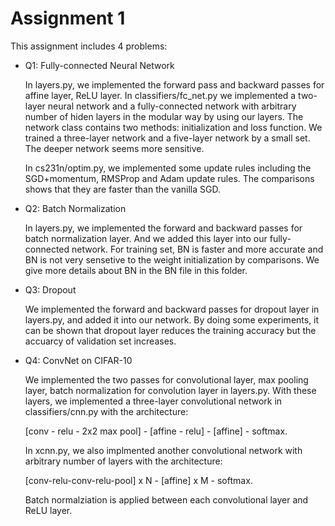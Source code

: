 # Assignment 1

This assignment includes 4 problems:

- Q1: Fully-connected Neural Network 

  In layers.py, we implemented the forward pass and backward passes for affine layer, ReLU layer. In classifiers/fc_net.py we
  implemented a two-layer neural network and a fully-connected network with arbitrary number of hiden layers in the modular way 
  by using our layers. The network class contains two methods: initialization and loss function.
  We trained a three-layer network and a five-layer network by a small set. The deeper network seems more 
  sensitive. 
  
  In cs231n/optim.py, we implemented some update rules including the SGD+momentum, RMSProp and Adam update rules. The comparisons 
  shows that they are faster than the vanilla SGD. 
  

- Q2: Batch Normalization

  In layers.py, we implemented the forward and backward passes for batch normalization layer. And we added this layer into our 
  fully-connected network. For training set, BN is faster and more accurate and BN is not very sensetive to the weight 
  initialization by comparisons. We give more details about BN in the BN file in this folder.

- Q3: Dropout 

  We implemented the forward and backward passes for dropout layer in layers.py, and added it into our network. By doing some 
  experiments, it can be shown that dropout layer reduces the training accuracy but the accuarcy of validation set increases.

- Q4: ConvNet on CIFAR-10 

  We implemented the two passes for convolutional layer, max pooling layer, batch normalization for convolution layer in layers.py. 
  With these layers, we implemented a three-layer convolutional network in classifiers/cnn.py with the architecture:
  
  [conv - relu - 2x2 max pool] - [affine - relu] - [affine] - softmax.
  
  In xcnn.py, we also implmented another convolutional network with arbitrary number of layers with the architecture:
  
  [conv-relu-conv-relu-pool] x N - [affine] x M - softmax.

  Batch normalziation is applied between each convolutional layer and ReLU layer.
  
